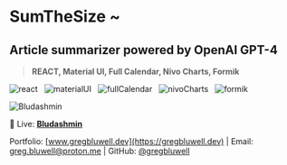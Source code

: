 # SumTheSize ~
## Article summarizer powered by OpenAI GPT-4

> **REACT, Material UI, Full Calendar, Nivo Charts, Formik**

![react](https://i.ibb.co/Rvzz0xZ/react.png) &nbsp;
![materialUI](https://i.ibb.co/vjMnwBC/material-UI.png) &nbsp;
![fullCalendar](https://i.ibb.co/8gQDMWp/Full-Calendar-1.png) &nbsp;
![nivoCharts](https://i.ibb.co/6w98yFP/nivo.png) &nbsp;
![formik](https://i.ibb.co/3yYG3WR/formik.png) &nbsp;

![Bludashmin](https://i.ibb.co/QYV7Vzf/screenshot-localhost-3000-2023-05-25-11-00-17.png)

🔴 Live: [**Bludashmin**](https://www.gregbluwell.dev/)

Portfolio: [www.gregbluwell.dev](https://gregbluwell.dev) | Email: greg.bluwell@proton.me | GitHub: [@gregbluwell](https://github.com/GregBluwell)


